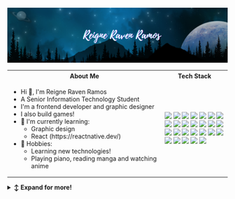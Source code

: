 <p align="center">
  <img src="https://github.com/ReigneRaven/ReigneRaven/blob/main/img/raven-readme-header.png" alt="Reigne Raven Ramos Header" />
</p>

<!-- **`Information Technology Student | Aspiring Web Developer`**

<img alt="cute-doggo-couple" align="right" height="120" src="https://media.tenor.com/h67tbKxNTyAAAAAi/corgi-love.gif">

I’m currently pursuing a Bachelor of Science in Information Technology, with a passion for Web Development. I'm constantly learning and honing my skills in web technologies and graphic design.

- 📫 Reach me at [rpramos.school@gmail.com](mailto:rpramos.school@gmail.com)
- 🌱 Currently learning React and Graphic Design
- 🎯 Hobbies: Playing piano, reading manga, and watching anime

---

<h2>🧰 Languages, Frameworks, and Tools</h2>

<p align="center">
    <img src="https://skillicons.dev/icons?i=java,js,git,react,vscode,visualstudio,androidstudio,eclipse" alt="Tech Stack 1" />
    <img src="https://skillicons.dev/icons?i=html,css,mysql,mongodb,postman,bootstrap,figma,ps" alt="Tech Stack 2" />
</p>

---

<h2>🌐 Connect with me</h2>

<p align="center">
 <a href="https://www.facebook.com/reigneraven.ramos/">
   <img src="https://github.com/ReigneRaven/ReigneRaven/blob/main/img/facebook.svg" height="36" alt="Facebook" />
 </a>
 &nbsp;
 <a href="https://dev.to/reigneraven">
   <img src="https://skillicons.dev/icons?i=devto" height="37" alt="Dev.to" />
 </a>
 &nbsp;
 <a href="https://gitlab.com/ReigneRaven">
   <img src="https://skillicons.dev/icons?i=gitlab" height="36" alt="GitLab" />
 </a>
 &nbsp;
 <a href="https://www.linkedin.com/in/reigneravenramos/">
   <img src="https://skillicons.dev/icons?i=linkedin" height="36" alt="LinkedIn" />
 </a>
 &nbsp;
 <a href="https://www.instagram.com/rimuru_sama1004/">
   <img src="https://skillicons.dev/icons?i=instagram" height="36" alt="Instagram" />
 </a>
</p> -->

<table>
 <tr>
  <th>About Me</th>
 <th>Tech Stack</th>
 </tr>

 <tr>
  <td width="70%">
    <ul>
      <li> Hi 👋, I'm Reigne Raven Ramos </li>
      <li> A Senior Information Technology Student 
      <li> I'm a frontend developer and graphic designer</li>
      <li> I also build games!</li>
      <li> 🌱 I'm currently learning:   
        <ul> 
          <li> Graphic design </li>   
          <li> React (https://reactnative.dev/) </li> 
        </ul>          
      </li>  
      <li> 🎯 Hobbies:
        <ul> 
          <li> Learning new technologies!</li>
          <li> Playing piano, reading manga and watching anime </li>
        </ul>
     </li>  
   </ul> 
 </td>
 <td>
  <a href="https://flutter.dev/"><img src="https://img.shields.io/badge/-HTML5-E34F26.svg?logo=html5&logoColor=white&style=flat"></a>
  <a href="https://dart.dev/"><img src="https://img.shields.io/badge/-CSS3-1572B6.svg?logo=css3&logoColor=white&style=flat"></a>
  <a href="https://www.javascript.com/"><img src="https://img.shields.io/badge/-JavaScript-F7DF1E.svg?logo=javascript&logoColor=white&style=flat"></a>
  <a href="https://www.typescriptlang.org/"><img src="https://img.shields.io/badge/-TypeScript-3178C6.svg?logo=typescript&logoColor=white&style=flat"></a>
  <a href="https://reactjs.org/"><img src="https://img.shields.io/badge/-React-61DAFB.svg?logo=react&logoColor=white&style=flat"></a>
  <a href="https://code.visualstudio.com/"><img src="https://img.shields.io/badge/-VSCode-007ACC.svg?logo=visual-studio-code&style=flat"></a>
  <a href="https://www.tailwindcss.com/"><img src="https://img.shields.io/badge/-Tailwind-06B6D4.svg?logo=tailwindcss&logoColor=white&style=flat"></a>
  <a href="https://getbootstrap.com/"><img src="https://img.shields.io/badge/-Bootstrap-7952B3.svg?logo=bootstrap&logoColor=white&style=flat"></a>
  <a href="https://nodejs.org/"><img src="https://img.shields.io/badge/-Node.js-339933.svg?logo=nodedotjs&logoColor=white&style=flat"></a>
  <a href="https://www.mongodb.com/"><img src="https://img.shields.io/badge/-MongoDB-47A248.svg?logo=mongodb&logoColor=white&style=flat"></a>
  <a href="https://expressjs.com/"><img src="https://img.shields.io/badge/-Express-000000.svg?logo=express&logoColor=white&style=flat"></a>
  <a href="https://www.mysql.com/"><img src="https://img.shields.io/badge/-MySQL-4479A1.svg?logo=mysql&logoColor=white&style=flat"></a>
  <a href="https://www.postman.com/"><img src="https://img.shields.io/badge/-Postman-FF6C37.svg?logo=postman&logoColor=white&style=flat"></a>
  <a href="https://developer.android.com/"><img src="https://img.shields.io/badge/-Android%20Studio-3DDC84.svg?logo=androidstudio&logoColor=white&style=flat"></a>
  <a href="https://visualstudio.microsoft.com/"><img src="https://img.shields.io/badge/-Visual%20Studio-673AB7.svg?logo=visual-studio&style=flat"></a>
  <a href="https://dotnet.microsoft.com/"><img src="https://img.shields.io/badge/.NET-512BD4.svg?logo=dotnet&logoColor=white&style=flat"></a>
  <a href="https://www.eclipse.org/"><img src="https://img.shields.io/badge/Eclipse-2C2255.svg?logo=eclipseide&logoColor=white&style=flat"></a>
  <a href="https://www.vercel.com/"><img src="https://img.shields.io/badge/-Vercel-000000.svg?logo=vercel&logoColor=white&style=flat"></a>
  <a href="https://www.netlify.com/"><img src="https://img.shields.io/badge/-Netlify-00C7B7.svg?logo=netlify&logoColor=white&style=flat"></a>
  <a href="https://git-scm.com/"><img src="https://img.shields.io/badge/-Git-F05032.svg?logo=git&logoColor=white&style=flat"></a>
  <a href="https://www.gnu.org/software/bash/"><img src="https://img.shields.io/badge/-Bash-4EAA25.svg?logo=gnubash&logoColor=white&style=flat"></a>
  <a href="https://www.figma.com/"><img src="https://img.shields.io/badge/-Figma-F24E1E.svg?logo=figma&logoColor=white&style=flat"></a>
  <a href="https://www.adobe.com/products/photoshop.html"><img src="https://img.shields.io/badge/-Adobe%20Photoshop-31A8FF.svg?logo=adobephotoshop&logoColor=white&style=flat"></a>
  <a href="https://www.python.org/"><img src="https://img.shields.io/badge/-Python-3776AB.svg?logo=python&logoColor=white&style=flat"></a>
  <a href="https://www.java.com/"><img src="https://img.shields.io/badge/-Java-ED8B00.svg?logo=java&logoColor=white&style=flat"></a>
  <a href="https://www.docker.com/"><img src="https://img.shields.io/badge/-Docker-2496ED.svg?logo=docker&logoColor=white&style=flat"></a>
</td>

 </tr>
</table>

<details>
   <summary><b>↕️ Expand for more!</b></summary>
  
   <br>

<div>
<details>
  <summary>🌐 ― Connect with me!</summary>
  <br />
  <p align="center">
 <a href="https://www.facebook.com/reigneraven.ramos/">
   <img src="https://github.com/ReigneRaven/ReigneRaven/blob/main/img/facebook.svg" height="36" alt="Facebook" />
 </a>
 &nbsp;
 <a href="https://dev.to/reigneraven">
   <img src="https://skillicons.dev/icons?i=devto" height="37" alt="Dev.to" />
 </a>
 &nbsp;
 <a href="https://gitlab.com/ReigneRaven">
   <img src="https://skillicons.dev/icons?i=gitlab" height="36" alt="GitLab" />
 </a>
    &nbsp;
 <a href="https://github.com/ReigneRaven/">
   <img src="https://skillicons.dev/icons?i=github" height="36" alt="GitHub" />
 </a>
 &nbsp;
 <a href="https://www.linkedin.com/in/reigneravenramos/">
   <img src="https://skillicons.dev/icons?i=linkedin" height="36" alt="LinkedIn" />
 </a>
 &nbsp;
 <a href="https://www.instagram.com/venven_1229">
   <img src="https://skillicons.dev/icons?i=instagram" height="36" alt="Instagram" />
 </a>
</p>
</details>
</div>

<div>
<details>
  <summary>🎴 ― Cool Cards</summary>
  <br />
   <p>
<a href="https://discord.com/users/1038482905753714779">
  <img align="left" src="https://lanyard.cnrad.dev/api/1038482905753714779?borderRadius=20px&hideDiscrim=true" alt="Discord" />
</a>
<a href="https://app.daily.dev/reigneraven">
  <img src="https://api.daily.dev/devcards/v2/eDuk1xhYSuOBZ2P2Z7ujN.png?type=wide&r=f8j" width="400" alt="Reigne Raven's Dev Card" />
</a>
  </p>
</details>
</div>
